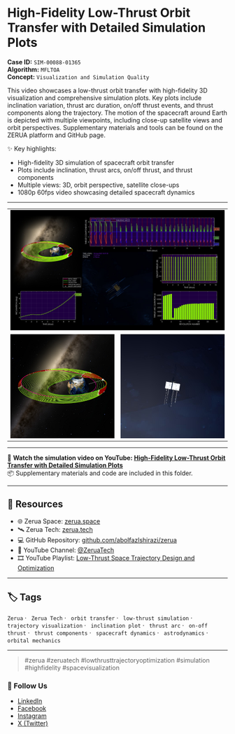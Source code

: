 # High-Fidelity Low-Thrust Orbit Transfer with Detailed Simulation Plots

**Case ID:** `SIM-00088-01365`  
**Algorithm:** `MFLTOA`  
**Concept:** `Visualization and Simulation Quality`  

This video showcases a low-thrust orbit transfer with high-fidelity 3D visualization and comprehensive simulation plots. Key plots include inclination variation, thrust arc duration, on/off thrust events, and thrust components along the trajectory. The motion of the spacecraft around Earth is depicted with multiple viewpoints, including close-up satellite views and orbit perspectives. Supplementary materials and tools can be found on the ZERUA platform and GitHub page.

✨ Key highlights:
- High-fidelity 3D simulation of spacecraft orbit transfer  
- Plots include inclination, thrust arcs, on/off thrust, and thrust components  
- Multiple views: 3D, orbit perspective, satellite close-ups  
- 1080p 60fps video showcasing detailed spacecraft dynamics  

---

<table width="100%" border="0" cellspacing="0" cellpadding="0"><tr><td colspan="2" width="100%"><img src="./prev_sim.jpg" with="100%"></td></tr><tr><td width="50%"><img src="./prev_orb.jpg" with="100%"></td><td width="50%"><img src="./prev_sat.jpg" with="100%"></td></tr></table>

---

🎥 **Watch the simulation video on YouTube: [High-Fidelity Low-Thrust Orbit Transfer with Detailed Simulation Plots](https://www.youtube.com/watch?v=Qoxhvnu0xTY)**  
📦 Supplementary materials and code are included in this folder.

---

## 🔗 Resources
- 🌐 Zerua Space: [zerua.space](https://www.zerua.space)  
- 🛰 Zerua Tech: [zerua.tech](https://www.zerua.tech)  
- 💻 GitHub Repository: [github.com/abolfazlshirazi/zerua](https://github.com/abolfazlshirazi/zerua)  
- 🎥 YouTube Channel: [@ZeruaTech](https://www.youtube.com/@ZeruaTech)  
- 🎞 YouTube Playlist: [Low-Thrust Space Trajectory Design and Optimization](https://www.youtube.com/playlist?list=PLJMfURpxHVVkWjTQBiavZLb4bVetN_96z)  

---

## 🏷 Tags
`Zerua` · ` Zerua Tech` · ` orbit transfer` · ` low-thrust simulation` · ` trajectory visualization` · ` inclination plot` · ` thrust arc` · ` on-off thrust` · ` thrust components` · ` spacecraft dynamics` · ` astrodynamics` · ` orbital mechanics`

---

> #zerua #zeruatech #lowthrusttrajectoryoptimization #simulation #highfidelity #spacevisualization

### 📱 Follow Us
- [LinkedIn](https://www.linkedin.com/company/zeruatech)  
- [Facebook](https://www.facebook.com/zeruatech/)  
- [Instagram](https://www.instagram.com/zeruatech)  
- [X (Twitter)](https://www.twitter.com/zeruatech)  
